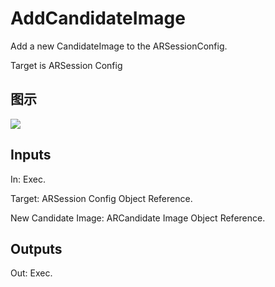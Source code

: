 # AddCandidateImage

Add a new CandidateImage to the ARSessionConfig.

Target is ARSession Config

## 图示

![]($-20221218-17583040.png)

## Inputs

In: Exec.

Target: ARSession Config Object Reference.

New Candidate Image: ARCandidate Image Object Reference.  

## Outputs

Out: Exec.

